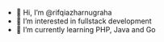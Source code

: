 - 👋 Hi, I’m @rifqiazharnugraha
- 👀 I’m interested in fullstack development
- 🌱 I’m currently learning PHP, Java and Go

<!---
rifqiazharnugraha/rifqiazharnugraha is a ✨ special ✨ repository because its `README.md` (this file) appears on your GitHub profile.
You can click the Preview link to take a look at your changes.
--->
